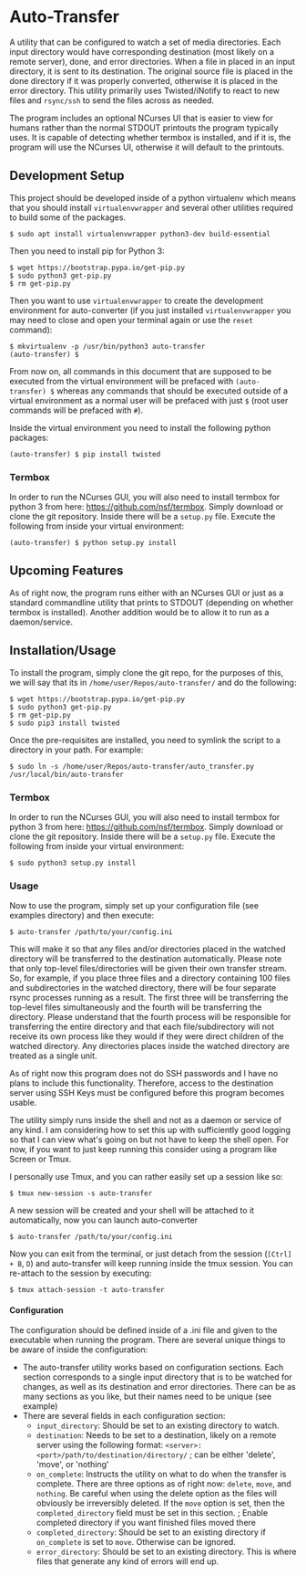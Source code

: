 # Auto-Transfer

A utility that can be configured to watch a set of media directories. Each input directory would have corresponding destination (most likely on a remote server), done, and error directories. When a file in placed in an input directory, it is sent to its destination. The original source file is placed in the done directory if it was properly converted, otherwise it is placed in the error directory. This utility primarily uses Twisted/iNotify to react to new files and `rsync/ssh` to send the files across as needed.

The program includes an optional NCurses UI that is easier to view for humans rather than the normal STDOUT printouts the program typically uses. It is capable of detecting whether termbox is installed, and if it is, the program will use the NCurses UI, otherwise it will default to the printouts.

## Development Setup

This project should be developed inside of a python virtualenv which means that you should install `virtualenvwrapper` and several other utilities required to build some of the packages.

```
$ sudo apt install virtualenvwrapper python3-dev build-essential
```

Then you need to install pip for Python 3:

```
$ wget https://bootstrap.pypa.io/get-pip.py
$ sudo python3 get-pip.py
$ rm get-pip.py
```

Then you want to use `virtualenvwrapper` to create the development environment for auto-converter (if you just installed `virtualenvwrapper` you may need to close and open your terminal again or use the `reset` command):

```
$ mkvirtualenv -p /usr/bin/python3 auto-transfer
(auto-transfer) $
```

From now on, all commands in this document that are supposed to be executed from the virtual environment will be prefaced with `(auto-transfer) $` whereas any commands that should be executed outside of a virtual environment as a normal user will be prefaced with just `$` (root user commands will be prefaced with `#`).

Inside the virtual environment you need to install the following python packages:

```
(auto-transfer) $ pip install twisted
```

### Termbox

In order to run the NCurses GUI, you will also need to install termbox for python 3 from here: https://github.com/nsf/termbox. Simply download or clone the git repository. Inside there will be a `setup.py` file. Execute the following from inside your virtual environment:

```
(auto-transfer) $ python setup.py install
```

## Upcoming Features

As of right now, the program runs either with an NCurses GUI or just as a standard commandline utility that prints to STDOUT (depending on whether termbox is installed). Another addition would be to allow it to run as a daemon/service.

## Installation/Usage

To install the program, simply clone the git repo, for the purposes of this, we will say that its in `/home/user/Repos/auto-transfer/` and do the following:

```
$ wget https://bootstrap.pypa.io/get-pip.py
$ sudo python3 get-pip.py
$ rm get-pip.py
$ sudo pip3 install twisted
```

Once the pre-requisites are installed, you need to symlink the script to a directory in your path. For example:

```
$ sudo ln -s /home/user/Repos/auto-transfer/auto_transfer.py /usr/local/bin/auto-transfer
```

### Termbox

In order to run the NCurses GUI, you will also need to install termbox for python 3 from here: https://github.com/nsf/termbox. Simply download or clone the git repository. Inside there will be a `setup.py` file. Execute the following from inside your virtual environment:

```
$ sudo python3 setup.py install
```

### Usage

Now to use the program, simply set up your configuration file (see examples directory) and then execute:

```
$ auto-transfer /path/to/your/config.ini
```

This will make it so that any files and/or directories placed in the watched directory will be transferred to the destination automatically. Please note that only top-level files/directories will be given their own transfer stream. So, for example, if you place three files and a directory containing 100 files and subdirectories in the watched directory, there will be four separate rsync processes running as a result. The first three will be transferring the top-level files simultaneously and the fourth will be transferring the directory. Please understand that the fourth process will be responsible for transferring the entire directory and that each file/subdirectory will not receive its own process like they would if they were direct children of the watched directory. Any directories places inside the watched directory are treated as a single unit.

As of right now this program does not do SSH passwords and I have no plans to include this functionality. Therefore, access to the destination server using SSH Keys must be configured before this program becomes usable.

The utility simply runs inside the shell and not as a daemon or service of any kind. I am considering how to set this up with sufficiently good logging so that I can view what's going on but not have to keep the shell open. For now, if you want to just keep running this consider using a program like Screen or Tmux.

I personally use Tmux, and you can rather easily set up a session like so:

```
$ tmux new-session -s auto-transfer
```

A new session will be created and your shell will be attached to it automatically, now you can launch auto-converter

```
$ auto-transfer /path/to/your/config.ini
```

Now you can exit from the terminal, or just detach from the session (`[Ctrl] + B`, `D`) and auto-transfer will keep running inside the tmux session. You can re-attach to the session by executing:

```
$ tmux attach-session -t auto-transfer
```

#### Configuration

The configuration should be defined inside of a .ini file and given to the executable when running the program. There are several unique things to be aware of inside the configuration:

+ The auto-transfer utility works based on configuration sections. Each section corresponds to a single input directory that is to be watched for changes, as well as its destination and error directories. There can be as many sections as you like, but their names need to be unique (see example)
+ There are several fields in each configuration section:
  + `input_directory`: Should be set to an existing directory to watch.
  + `destination`: Needs to be set to a destination, likely on a remote server using the following format: `<server>:<port>/path/to/destination/directory/`
  ; can be either 'delete', 'move', or 'nothing'
  + `on_complete`: Instructs the utility on what to do when the transfer is complete. There are three options as of right now: `delete`, `move`, and `nothing`. Be careful when using the delete option as the files will obviously be irreversibly deleted. If the `move` option is set, then the `completed_directory` field must be set in this section.
  ; Enable completed directory if you want finished files moved there
  + `completed_directory`: Should be set to an existing directory if `on_complete` is set to `move`. Otherwise can be ignored.
  + `error_directory`: Should be set to an existing directory. This is where files that generate any kind of errors will end up.
